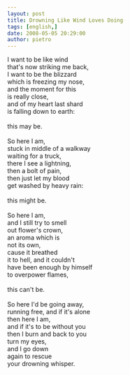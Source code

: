 ```yaml
---
layout: post
title: Drowning Like Wind Loves Doing
tags: [english,]
date: 2008-05-05 20:29:00
author: pietro
---
```

I want to be like wind<br/>that's now striking me back,<br/>I want to be the blizzard<br/>which is freezing my nose,<br/>and the moment for this<br/>is really close,<br/>and of my heart last shard<br/>is falling down to earth:<br/><br/>this may be.<br/><br/>So here I am,<br/>stuck in middle of a walkway<br/>waiting for a truck,<br/>there I see a lightning,<br/>then a bolt of pain,<br/>then just let my blood<br/>get washed by heavy rain:<br/><br/>this might be.<br/><br/>So here I am,<br/>and I still try to smell<br/>out flower's crown,<br/>an aroma which is<br/>not its own,<br/>cause it breathed<br/>it to hell, and it couldn't<br/>have been enough by himself<br/>to overpower flames,<br/><br/>this can't be.<br/><br/>So here I'd be going away,<br/>running free, and if it's alone<br/>then here I am,<br/>and if it's to be without you<br/>then I burn and back to you<br/>turn my eyes,<br/>and I go down<br/>again to rescue<br/>your drowning whisper.
